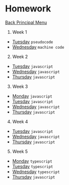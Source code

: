 # Homework

[Back Principal Menu](../../README.md)
1. Week 1
- [Tuesday](./WEEK-1/Tuesday.md) `pseudocode`
- [Wednesday](./WEEK-1/Wednesday.md) `machine code`
2. Week 2
- [Tuesday](./WEEK-2/Tuesday.md) `javascript`
- [Wednesday](./WEEK-2/Wednesday.md) `javascript`
- [Thursday](./WEEK-2/Thursday.md) `javascript`
3. Week 3
- [Monday](./WEEK-3/Monday.md) `javascript`
- [Tuesday](./WEEK-3/Tuesday.md) `javascript`
- [Wednesday](./WEEK-3/Wednesday.md) `javascript`
- [Thursday](./WEEK-3/Thursday.md) `javascript`
4. Week 4
- [Tuesday](./WEEK-4/Tuesday.md) `javascript`
- [Wednesday](./WEEK-4/Wednesday.md) `javascript`
- [Thursday](./WEEK-4/Thursday.md) `javascript`
5. Week 5
- [Monday](./WEEK-5/Monday.md) `typescript`
- [Tuesday](./WEEK-5/Tuesday.md) `typescript`
- [Wednesday](./WEEK-5/Wednesday.md) `typescript`
- [Thursday](./WEEK-5/Thursday.md) `javascript`